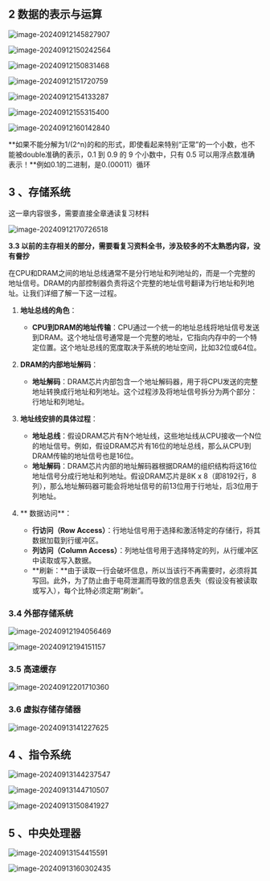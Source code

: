 ## 2 数据的表示与运算

![image-20240912145827907](img/image-20240912145827907.png)

![image-20240912150242564](img/image-20240912150242564.png)

![image-20240912150831468](img/image-20240912150831468.png)

![image-20240912151720759](img/image-20240912151720759.png)

![image-20240912154133287](img/image-20240912154133287.png)

![image-20240912155315400](img/image-20240912155315400.png)

![image-20240912160142840](img/image-20240912160142840.png)

**如果不能分解为1/(2^n)的和的形式，即使看起来特别“正常”的一个小数，也不能被double准确的表示，0.1 到 0.9 的 9 个小数中，只有 0.5 可以用浮点数准确表示！**例如0.1的二进制，是0.(00011）循环

## 3 、存储系统

这一章内容很多，需要直接全章通读复习材料

![image-20240912170726518](img/image-20240912170726518.png)

**3.3 以前的主存相关的部分，需要看复习资料全书，涉及较多的不太熟悉内容，没有誊抄**

在CPU和DRAM之间的地址总线通常不是分行地址和列地址的，而是一个完整的地址信号。DRAM的内部控制器负责将这个完整的地址信号翻译为行地址和列地址。让我们详细了解一下这一过程。

1. **地址总线的角色**：

   - **CPU到DRAM的地址传输**：CPU通过一个统一的地址总线将地址信号发送到DRAM。这个地址信号通常是一个完整的地址，它指向内存中的一个特定位置。这个地址总线的宽度取决于系统的地址空间，比如32位或64位。

2. **DRAM的内部地址解码**：

   - **地址解码**：DRAM芯片内部包含一个地址解码器，用于将CPU发送的完整地址转换成行地址和列地址。这个过程涉及将地址信号拆分为两个部分：行地址和列地址。

3. **地址线安排的具体过程**：

   - **地址总线**：假设DRAM芯片有N个地址线，这些地址线从CPU接收一个N位的地址信号。例如，假设DRAM芯片有16位的地址总线，那么从CPU到DRAM传输的地址信号也是16位。
   - **地址解码**：DRAM芯片内部的地址解码器根据DRAM的组织结构将这16位地址信号分成行地址和列地址。假设DRAM芯片是8K x 8（即8192行，8列），那么地址解码器可能会将地址信号的前13位用于行地址，后3位用于列地址。

4. ** 数据访问**：
   - **行访问（Row Access）**：行地址信号用于选择和激活特定的存储行，将其数据加载到行缓冲区。
   - **列访问（Column Access）**：列地址信号用于选择特定的列，从行缓冲区中读取或写入数据。
   - **刷新：**由于读取一行会破坏信息，所以当该行不再需要时，必须将其写回。此外，为了防止由于电荷泄漏而导致的信息丢失（假设没有被读取或写入），每个比特必须定期“刷新”。

### 3.4 外部存储系统

![image-20240912194056469](img/image-20240912194056469.png)

![image-20240912194151157](img/image-20240912194151157.png)

### 3.5 高速缓存

![image-20240912201710360](img/image-20240912201710360.png)

### 3.6 虚拟存储存储器

![image-20240913141227625](img/image-20240913141227625.png)

## 4 、指令系统

![image-20240913144237547](img/image-20240913144237547.png)

![image-20240913144710507](img/image-20240913144710507.png)

![image-20240913150841927](img/image-20240913150841927.png)

## 5 、中央处理器

![image-20240913154415591](img/image-20240913154415591.png)

![image-20240913160302435](img/image-20240913160302435.png)